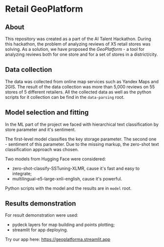 # Retail GeoPlatform
## About
This repository was created as a part of the AI Talent Hackathon. During this hackathon, the problem of analyzing reviews of X5 retail stores was solving. As a solution, we have proposed the *GeoPlatform* - a tool for analyzing reviews both for one store and for a set of stores in a district/city.

## Data collection
The data was collected from online map services such as Yandex Maps and 2GIS. The result of the data collection was more than 5,000 reviews on 55 stores of 5 different retailers. All the collected data as well as the python scripts for it collection can be find in the `data-parsing` root.

## Model selection and fitting
In the ML part of the project we faced with hierarchical text classification by store parameter and it's sentiment.

The first-level model classifies the key storage parameter. The second one - sentiment of this parameter. Due to the missing markup, the zero-shot text classification approach was chosen.

Two models from Hugging Face were considered:
- zero-shot-classify-SSTuning-XLMR, cause it's fast and easy to integrate;
- multilingual-e5-large-xnli-english, cause it's powerful.

Python scripts with the model and the results are in `model` root.

## Results demonstration
For result demonstration were used:
- pydeck layers for map building and points plotting;
- streamlit for app deploying.

Try our app here: https://geoplatforma.streamlit.app
